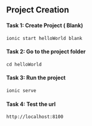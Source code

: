 ## Project Creation


#### Task 1: Create Project ( Blank)
```
ionic start helloWorld blank
```

#### Task 2: Go to the project folder
```
cd helloWorld
```

#### Task 3: Run the project
```
ionic serve
```

#### Task 4: Test the url
```
http://localhost:8100
```
